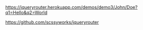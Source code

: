 https://jqueryrouter.herokuapp.com/demos/demo3/John/Doe?q1=Hello&q2=World

https://github.com/scssyworks/jqueryrouter